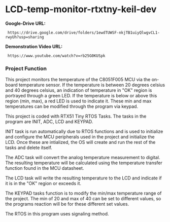 # LCD-temp-monitor-rtxtny-keil-dev 

**Google-Drive URL:**
```
 https://drive.google.com/drive/folders/1ewdTUWSF-nkjTB1uiyQlwgvCL1-rwyUh?usp=sharing  
```

**Demonstration Video URL:**
```
 https://www.youtube.com/watch?v=rb25G0KUSpk 
``` 

### Project Function  
This project monitors the temperature of the C8051F005 MCU via the on-board 
temperature sensor. If the temperature is between 20 degrees celsius and 40 
degrees celsius, an indication of temperature in \"OK\" region is portrayed 
through a green LED. If the temperature is below or above this region (min, 
max), a red LED is used to indicate it. These min and max temperatures can be 
modified through the program via keypad. 

This project is coded with RTX51 Tiny RTOS Tasks. The tasks in the program are 
INIT, ADC, LCD and KEYPAD. 

INIT task is run automatically due to RTOS functions and is used to initialize 
and configure the MCU peripherals used in the project and initialize the LCD. 
Once these are intialized, the OS will create and run the rest of the tasks 
and delete itself. 

The ADC task will convert the analog temperature measurement to digital. The 
resulting temperature will be calculated using the temperature transfer 
function found in the MCU datasheet. 

The LCD task will write the resulting temperature to the LCD and indicate if 
it is in the \"OK\" region or exceeds it. 

The KEYPAD tasks function is to modify the min/max temperature range of the 
project. The min of 20 and max of 40 can be set to different values, so the 
programs reaction will be for these different set values.

The RTOS in this program uses signaling method. 



